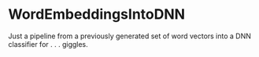 # WordEmbeddingsIntoDNN
Just a pipeline from a previously generated set of word vectors into a DNN classifier for . . . giggles.
